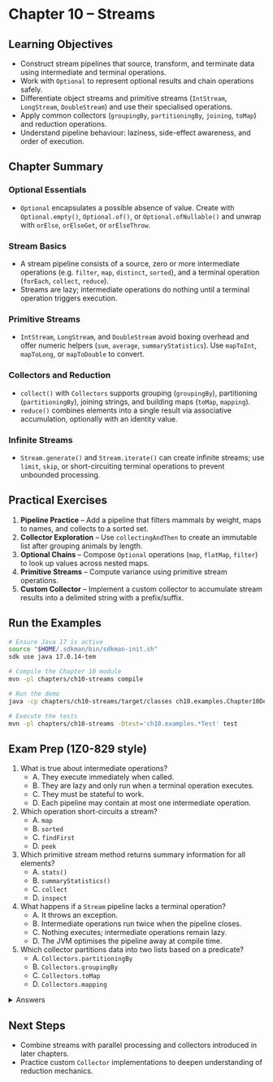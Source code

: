 # Chapter 10 – Streams

## Learning Objectives
- Construct stream pipelines that source, transform, and terminate data using intermediate and terminal operations.
- Work with `Optional` to represent optional results and chain operations safely.
- Differentiate object streams and primitive streams (`IntStream`, `LongStream`, `DoubleStream`) and use their specialised operations.
- Apply common collectors (`groupingBy`, `partitioningBy`, `joining`, `toMap`) and reduction operations.
- Understand pipeline behaviour: laziness, side-effect awareness, and order of execution.

## Chapter Summary
### Optional Essentials
- `Optional` encapsulates a possible absence of value. Create with `Optional.empty()`, `Optional.of()`, or `Optional.ofNullable()` and unwrap with `orElse`, `orElseGet`, or `orElseThrow`.

### Stream Basics
- A stream pipeline consists of a source, zero or more intermediate operations (e.g. `filter`, `map`, `distinct`, `sorted`), and a terminal operation (`forEach`, `collect`, `reduce`).
- Streams are lazy; intermediate operations do nothing until a terminal operation triggers execution.

### Primitive Streams
- `IntStream`, `LongStream`, and `DoubleStream` avoid boxing overhead and offer numeric helpers (`sum`, `average`, `summaryStatistics`). Use `mapToInt`, `mapToLong`, or `mapToDouble` to convert.

### Collectors and Reduction
- `collect()` with `Collectors` supports grouping (`groupingBy`), partitioning (`partitioningBy`), joining strings, and building maps (`toMap`, `mapping`).
- `reduce()` combines elements into a single result via associative accumulation, optionally with an identity value.

### Infinite Streams
- `Stream.generate()` and `Stream.iterate()` can create infinite streams; use `limit`, `skip`, or short-circuiting terminal operations to prevent unbounded processing.

## Practical Exercises
1. **Pipeline Practice** – Add a pipeline that filters mammals by weight, maps to names, and collects to a sorted set.
2. **Collector Exploration** – Use `collectingAndThen` to create an immutable list after grouping animals by length.
3. **Optional Chains** – Compose `Optional` operations (`map`, `flatMap`, `filter`) to look up values across nested maps.
4. **Primitive Streams** – Compute variance using primitive stream operations.
5. **Custom Collector** – Implement a custom collector to accumulate stream results into a delimited string with a prefix/suffix.

## Run the Examples
```bash
# Ensure Java 17 is active
source "$HOME/.sdkman/bin/sdkman-init.sh"
sdk use java 17.0.14-tem

# Compile the Chapter 10 module
mvn -pl chapters/ch10-streams compile

# Run the demo
java -cp chapters/ch10-streams/target/classes ch10.examples.Chapter10Demo

# Execute the tests
mvn -pl chapters/ch10-streams -Dtest='ch10.examples.*Test' test
```

## Exam Prep (1Z0-829 style)
1. What is true about intermediate operations?
   - A. They execute immediately when called.
   - B. They are lazy and only run when a terminal operation executes.
   - C. They must be stateful to work.
   - D. Each pipeline may contain at most one intermediate operation.
2. Which operation short-circuits a stream?
   - A. `map`
   - B. `sorted`
   - C. `findFirst`
   - D. `peek`
3. Which primitive stream method returns summary information for all elements?
   - A. `stats()`
   - B. `summaryStatistics()`
   - C. `collect`
   - D. `inspect`
4. What happens if a `Stream` pipeline lacks a terminal operation?
   - A. It throws an exception.
   - B. Intermediate operations run twice when the pipeline closes.
   - C. Nothing executes; intermediate operations remain lazy.
   - D. The JVM optimises the pipeline away at compile time.
5. Which collector partitions data into two lists based on a predicate?
   - A. `Collectors.partitioningBy`
   - B. `Collectors.groupingBy`
   - C. `Collectors.toMap`
   - D. `Collectors.mapping`

<details>
<summary>Answers</summary>
1: B  
2: C  
3: B  
4: C  
5: A  
</details>

## Next Steps
- Combine streams with parallel processing and collectors introduced in later chapters.
- Practice custom `Collector` implementations to deepen understanding of reduction mechanics.
